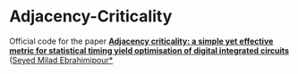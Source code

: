 # Adjacency-Criticality
Official code for the paper [**Adjacency criticality: a simple yet effective metric for statistical timing yield optimisation of digital integrated circuits**](https://digital-library.theiet.org/content/journals/10.1049/iet-cds.2018.5616) ([Seyed Milad Ebrahimipour*](https://miladebrahimipour.github.io/)
